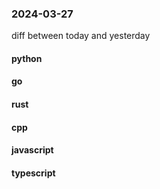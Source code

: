 ### 2024-03-27
diff between today and yesterday

#### python

#### go

#### rust

#### cpp

#### javascript

#### typescript
